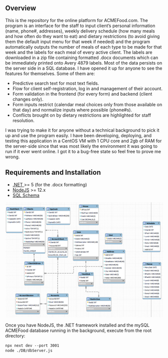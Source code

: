 ## Overview
This is the repository for the online platform for ACMEFood.com. The program is an interface for the staff to input client’s personal information (name, phone#, addresses), weekly delivery schedule (how many meals and how often do they want to eat) and dietary restrictions (to avoid giving them the default input menu for that week if needed) and the program automatically outputs the number of meals of each type to be made for that week and the labels for each meal of every active client. The labels are downloaded in a zip file containing formatted .docx documents which can be immediately printed onto Avery 4879 labels. Most of the data persists on the server side in a SQL database. I have opened it up for anyone to see the features for themselves. Some of them are:
-	Predictive search text for most text fields.
-	Flow for client self-registration, log in and management of their account.
-	Form validation in the frontend (for every form) and backend (client changes only).
-	Form inputs restrict (calendar meal choices only from those available on that day) and normalize inputs where possible (phone#s).
-	Conflicts brought on by dietary restrictions are highlighted for staff resolution.

I was trying to make it for anyone without a technical background to pick it up and use the program easily. I have been developing, deploying, and testing this application in a CentOS VM with 1 CPU core and 2gb of RAM for the server-side since that was most likely the environment it was going to run if it ever went online. I got it to a bug-free state so feel free to prove me wrong.

## Requirements and Installation
-  [.NET ](https://dotnet.microsoft.com/en-us/download) \>= 5 (for the .docx formatting)
- [NodeJS](https://nodejs.org/en/) \>= 12.x
-	[SQL Schema](https://github.com/rardlc/ACMEFood/blob/main/DB/createACMEFoodSchema.sql)

![The App's SQL Schema screenshot from MySQL Workbench](https://github.com/rardlc/ACMEFood/blob/main/public/ACMEFoodSchema.png)


Once you have NodeJS, the .NET framework installed and the mySQL ACMEFood database running in the background, execute from the root directory:

    npx next dev --port 3001
    node ./DB/dbServer.js



